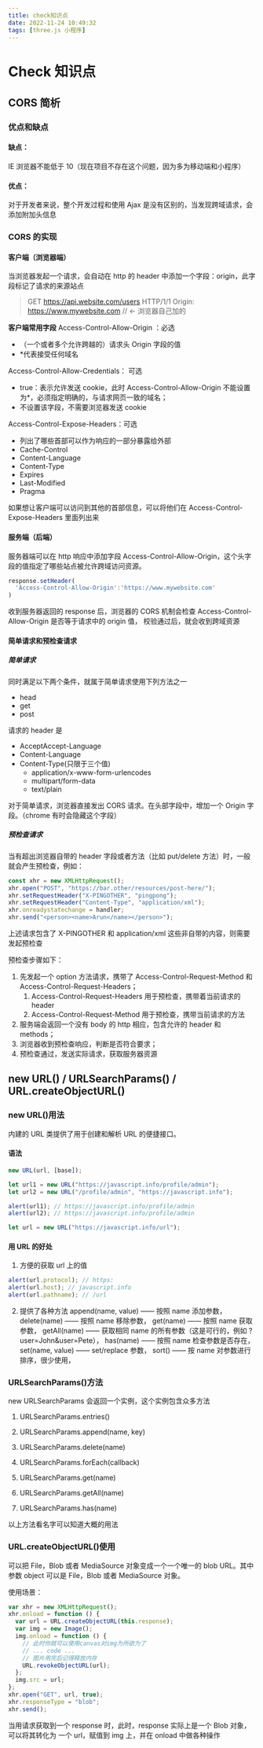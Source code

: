 ```yaml
---
title: check知识点
date: 2022-11-24 10:49:32
tags: [three.js 小程序]
---
```


# Check 知识点

<!-- more -->

## CORS 简析

### 优点和缺点

#### 缺点：

IE 浏览器不能低于 10（现在项目不存在这个问题，因为多为移动端和小程序）

#### 优点：

对于开发者来说，整个开发过程和使用 Ajax 是没有区别的，当发现跨域请求，会添加附加头信息

### CORS 的实现

#### 客户端（浏览器端）

当浏览器发起一个请求，会自动在 http 的 header 中添加一个字段：origin，此字段标记了请求的来源站点

> GET https://api.website.com/users HTTP/1/1
> Origin: https://www.mywebsite.com // <- 浏览器自己加的

**客户端常用字段**
Access-Control-Allow-Origin ：必选

- （一个或者多个允许跨越的）请求头 Origin 字段的值
- \*代表接受任何域名

Access-Control-Allow-Credentials： 可选

- true：表示允许发送 cookie，此时 Access-Control-Allow-Origin 不能设置为\*，必须指定明确的，与请求网页一致的域名；
- 不设置该字段，不需要浏览器发送 cookie

Access-Control-Expose-Headers：可选

- 列出了哪些首部可以作为响应的一部分暴露给外部
- Cache-Control
- Content-Language
- Content-Type
- Expires
- Last-Modified
- Pragma

如果想让客户端可以访问到其他的首部信息，可以将他们在 Access-Control-Expose-Headers 里面列出来

#### 服务端（后端）

服务器端可以在 http 响应中添加字段 Access-Control-Allow-Origin，这个头字段的值指定了哪些站点被允许跨域访问资源。

```js
response.setHeader(
  'Access-Control-Allow-Origin':'https://www.mywebsite.com'
)
```

收到服务器返回的 response 后，浏览器的 CORS 机制会检查 Access-Control-Allow-Origin 是否等于请求中的 origin 值，
校验通过后，就会收到跨域资源

#### 简单请求和预检查请求

##### 简单请求

同时满足以下两个条件，就属于简单请求使用下列方法之一

- head
- get
- post

请求的 header 是

- AcceptAccept-Language
- Content-Language
- Content-Type(只限于三个值)
  - application/x-www-form-urlencodes
  - multipart/form-data
  - text/plain

对于简单请求，浏览器直接发出 CORS 请求。在头部字段中，增加一个 Origin 字段。（chrome 有时会隐藏这个字段）

##### 预检查请求

当有超出浏览器自带的 header 字段或者方法（比如 put/delete 方法）时，一般就会产生预检查，例如：

```js
const xhr = new XMLHttpRequest();
xhr.open("POST", "https://bar.other/resources/post-here/");
xhr.setRequestHeader("X-PINGOTHER", "pingpong");
xhr.setRequestHeader("Content-Type", "application/xml");
xhr.onreadystatechange = handler;
xhr.send("<person><name>Arun</name></person>");
```

上述请求包含了 X-PINGOTHER 和 application/xml 这些非自带的内容，则需要发起预检查

预检查步骤如下：

1. 先发起一个 option 方法请求，携带了 Access-Control-Request-Method 和 Access-Control-Request-Headers；
   1. Access-Control-Request-Headers
      用于预检查，携带着当前请求的 header
   2. Access-Control-Request-Method
      用于预检查，携带当前请求的方法
2. 服务端会返回一个没有 body 的 http 相应，包含允许的 header 和 methods；
3. 浏览器收到预检查响应，判断是否符合要求；
4. 预检查通过，发送实际请求，获取服务器资源

## new URL() / URLSearchParams() / URL.createObjectURL()

### new URL()用法

内建的 URL 类提供了用于创建和解析 URL 的便捷接口。

#### 语法

```js
new URL(url, [base]);

let url1 = new URL("https://javascript.info/profile/admin");
let url2 = new URL("/profile/admin", "https://javascript.info");

alert(url1); // https://javascript.info/profile/admin
alert(url2); // https://javascript.info/profile/admin

let url = new URL("https://javascript.info/url");
```

#### 用 URL 的好处

1. 方便的获取 url 上的值

```js
alert(url.protocol); // https:
alert(url.host); // javascript.info
alert(url.pathname); // /url
```

2. 提供了各种方法
   append(name, value) —— 按照 name 添加参数，
   delete(name) —— 按照 name 移除参数，
   get(name) —— 按照 name 获取参数，
   getAll(name) —— 获取相同 name 的所有参数（这是可行的，例如 ?user=John&user=Pete），
   has(name) —— 按照 name 检查参数是否存在，
   set(name, value) —— set/replace 参数，
   sort() —— 按 name 对参数进行排序，很少使用，

### URLSearchParams()方法

new URLSearchParams 会返回一个实例，这个实例包含众多方法

1. URLSearchParams.entries()

2. URLSearchParams.append(name, key)

3. URLSearchParams.delete(name)

4. URLSearchParams.forEach(callback)

5. URLSearchParams.get(name)

6. URLSearchParams.getAll(name)

7. URLSearchParams.has(name)

以上方法看名字可以知道大概的用法

### URL.createObjectURL()使用

可以把 File，Blob 或者 MediaSource 对象变成一个一个唯一的 blob URL。其中参数 object 可以是 File，Blob 或者 MediaSource 对象。

使用场景：

```js
var xhr = new XMLHttpRequest();
xhr.onload = function () {
  var url = URL.createObjectURL(this.response);
  var img = new Image();
  img.onload = function () {
    // 此时你就可以使用canvas对img为所欲为了
    // ... code ...
    // 图片用完后记得释放内存
    URL.revokeObjectURL(url);
  };
  img.src = url;
};
xhr.open("GET", url, true);
xhr.responseType = "blob";
xhr.send();
```

当用请求获取到一个 response 时，此时，response 实际上是一个 Blob 对象，可以将其转化为 一个 url，赋值到 img 上，并在 onload 中做各种操作

